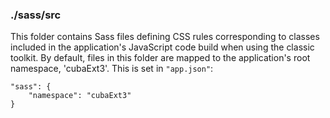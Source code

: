 ### ./sass/src

This folder contains Sass files defining CSS rules corresponding to classes
included in the application's JavaScript code build when using the classic toolkit.
By default, files in this folder are mapped to the application's root namespace, 'cubaExt3'.
This is set in `"app.json"`:

    "sass": {
        "namespace": "cubaExt3"
    }